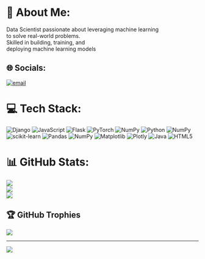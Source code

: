 # 💫 About Me:
Data Scientist passionate about leveraging machine learning<br> to solve real-world problems. <br>Skilled in building, training, and<br> deploying machine learning models


## 🌐 Socials:
[![email](https://img.shields.io/badge/Email-D14836?logo=gmail&logoColor=white)](mailto:amonkariuki325@gmail.com) 

# 💻 Tech Stack:
![Django](https://img.shields.io/badge/django-%23092E20.svg?style=for-the-badge&logo=django&logoColor=white) ![JavaScript](https://img.shields.io/badge/javascript-%23323330.svg?style=for-the-badge&logo=javascript&logoColor=%23F7DF1E) ![Flask](https://img.shields.io/badge/flask-%23000.svg?style=for-the-badge&logo=flask&logoColor=white) ![PyTorch](https://img.shields.io/badge/PyTorch-%23EE4C2C.svg?style=for-the-badge&logo=PyTorch&logoColor=white) ![NumPy](https://img.shields.io/badge/numpy-%23013243.svg?style=for-the-badge&logo=numpy&logoColor=white) ![Python](https://img.shields.io/badge/python-3670A0?style=for-the-badge&logo=python&logoColor=ffdd54) ![NumPy](https://img.shields.io/badge/numpy-%23013243.svg?style=for-the-badge&logo=numpy&logoColor=white) ![scikit-learn](https://img.shields.io/badge/scikit--learn-%23F7931E.svg?style=for-the-badge&logo=scikit-learn&logoColor=white) ![Pandas](https://img.shields.io/badge/pandas-%23150458.svg?style=for-the-badge&logo=pandas&logoColor=white) ![NumPy](https://img.shields.io/badge/numpy-%23013243.svg?style=for-the-badge&logo=numpy&logoColor=white) ![Matplotlib](https://img.shields.io/badge/Matplotlib-%23ffffff.svg?style=for-the-badge&logo=Matplotlib&logoColor=black) ![Plotly](https://img.shields.io/badge/Plotly-%233F4F75.svg?style=for-the-badge&logo=plotly&logoColor=white) ![Java](https://img.shields.io/badge/java-%23ED8B00.svg?style=for-the-badge&logo=openjdk&logoColor=white) ![HTML5](https://img.shields.io/badge/html5-%23E34F26.svg?style=for-the-badge&logo=html5&logoColor=white)
# 📊 GitHub Stats:
![](https://github-readme-stats.vercel.app/api?username=Amon-Mugo&theme=dark&hide_border=false&include_all_commits=false&count_private=false)<br/>
![](https://nirzak-streak-stats.vercel.app/?user=Amon-Mugo&theme=dark&hide_border=false)<br/>
![](https://github-readme-stats.vercel.app/api/top-langs/?username=Amon-Mugo&theme=dark&hide_border=false&include_all_commits=false&count_private=false&layout=compact)

## 🏆 GitHub Trophies
![](https://github-profile-trophy.vercel.app/?username=Amon-Mugo&theme=radical&no-frame=false&no-bg=true&margin-w=4)

---
[![](https://visitcount.itsvg.in/api?id=Amon-Mugo&icon=0&color=0)](https://visitcount.itsvg.in)

<!-- Proudly created with GPRM ( https://gprm.itsvg.in ) -->

